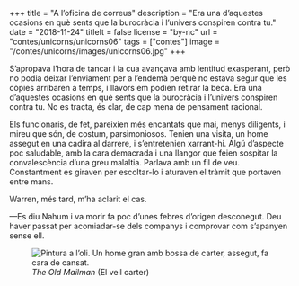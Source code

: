 +++
title = "A l’oficina de correus"
description = "Era una d’aquestes ocasions en què sents que la burocràcia i l’univers conspiren contra tu."
date = "2018-11-24"
titleIt = false
license = "by-nc"
url = "contes/unicorns/unicorns06"
tags = ["contes"]
image = "/contes/unicorns/images/unicorns06.jpg"
+++

S’apropava l’hora de tancar i la cua avançava amb lentitud exasperant, però no podia deixar l’enviament per a l’endemà perquè no estava segur que les còpies arribaren a temps, i llavors em podien retirar la beca. Era una d’aquestes ocasions en què sents que la burocràcia i l’univers conspiren contra tu. No es tracta, és clar, de cap mena de pensament racional.

Els funcionaris, de fet, pareixien més encantats que mai, menys diligents, i mireu que són, de costum, parsimoniosos. Tenien una visita, un home assegut en una cadira al darrere, i s’entretenien xarrant-hi. Algú d’aspecte poc saludable, amb la cara demacrada i una llangor que feien sospitar la convalescència d’una greu malaltia. Parlava amb un fil de veu. Constantment es giraven per escoltar-lo i aturaven el tràmit que portaven entre mans.

Warren, més tard, m’ha aclarit el cas.

—Es diu Nahum i va morir fa poc d’unes febres d’origen desconegut. Deu haver passat per acomiadar-se dels companys i comprovar com s’apanyen sense ell.

<figure class="illustration"><img src="/contes/unicorns/images/unicorns06.jpg" alt="Pintura a l’oli. Un home gran amb bossa de carter, assegut, fa cara de cansat."><figcaption><em>The Old Mailman</em> (El vell carter)</figcaption></figure>

